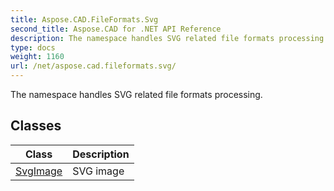 ```yaml
---
title: Aspose.CAD.FileFormats.Svg
second_title: Aspose.CAD for .NET API Reference
description: The namespace handles SVG related file formats processing
type: docs
weight: 1160
url: /net/aspose.cad.fileformats.svg/
---
```

The namespace handles SVG related file formats processing.

## Classes

| Class | Description |
| --- | --- |
| [SvgImage](./svgimage/) | SVG image |


